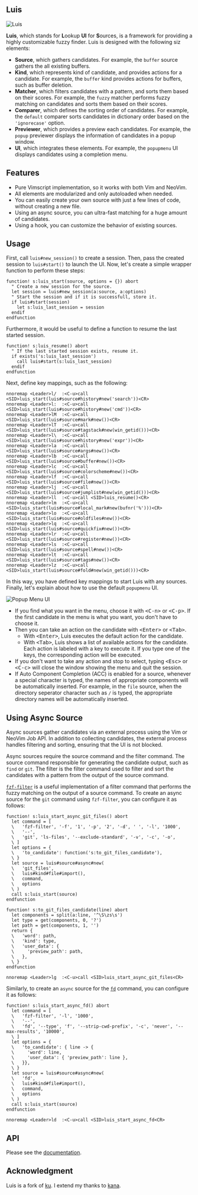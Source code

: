 ## Luis

![Luis](extra/luis.gif)

**Luis**, which stands for **L**ookup **UI** for **S**ources, is a framework for providing a highly customizable fuzzy finder. Luis is designed with the following siz elements:

- **Source**, which gathers candidates. For example, the `buffer` source gathers the all existing buffers.
- **Kind**, which represents kind of candidate, and provides actions for a candidate. For example, the `buffer` kind provides actions for buffers, such as buffer deletion.
- **Matcher**, which filters candidates with a pattern, and sorts them based on their scores. For example, the `fuzzy` matcher performs fuzzy matching on candidates and sorts them based on their scores.
- **Comparer**, which defines the sorting order of candidates. For example, the `default` comparer sorts candidates in dictionary order based on the `'ignorecase'` option.
- **Previewer**, which provides a preview each candidates. For example, the `popup` previewer displays the information of candidates in a popup window.
- **UI**, which integrates these elements. For example, the `popupmenu` UI displays candidates using a completion menu.

## Features

- Pure Vimscript implementation, so it works with both Vim and NeoVim.
- All elements are modularized and only autoloaded when needed.
- You can easily create your own source with just a few lines of code, without
  creating a new file.
- Using an async source, you can ultra-fast matching for a huge amount of
  candidates.
- Using a hook, you can customize the behavior of existing sources.

## Usage

First, call `luis#new_session()` to create a session. Then, pass the created session to `luis#start()` to launch the UI. Now, let's create a simple wrapper function to perform these steps:

```vim
function! s:luis_start(source, options = {}) abort
  " Create a new session for the source.
  let session = luis#new_session(a:source, a:options)
  " Start the session and if it is successfull, store it.
  if luis#start(session)
    let s:luis_last_session = session
  endif
endfunction
```

Furthermore, it would be useful to define a function to resume the last started session.

```vim
function! s:luis_resume() abort
  " If the last started session exists, resume it.
  if exists('s:luis_last_session')
    call luis#start(s:luis_last_session)
  endif
endfunction
```

Next, define key mappings, such as the following:

```vim
nnoremap <Leader>l/  :<C-u>call <SID>luis_start(luis#source#history#new('search'))<CR>
nnoremap <Leader>l:  :<C-u>call <SID>luis_start(luis#source#history#new('cmd'))<CR>
nnoremap <Leader>lM  :<C-u>call <SID>luis_start(luis#source#mark#new())<CR>
nnoremap <Leader>lT  :<C-u>call <SID>luis_start(luis#source#tagstack#new(win_getid()))<CR>
nnoremap <Leader>l\  :<C-u>call <SID>luis_start(luis#source#history#new('expr'))<CR>
nnoremap <Leader>la  :<C-u>call <SID>luis_start(luis#source#args#new())<CR>
nnoremap <Leader>lb  :<C-u>call <SID>luis_start(luis#source#buffer#new())<CR>
nnoremap <Leader>lc  :<C-u>call <SID>luis_start(luis#source#colorscheme#new())<CR>
nnoremap <Leader>lf  :<C-u>call <SID>luis_start(luis#source#file#new())<CR>
nnoremap <Leader>lj  :<C-u>call <SID>luis_start(luis#source#jumplist#new(win_getid()))<CR>
nnoremap <Leader>ll  :<C-u>call <SID>luis_resume()<CR>
nnoremap <Leader>lm  :<C-u>call <SID>luis_start(luis#source#local_mark#new(bufnr('%')))<CR>
nnoremap <Leader>lo  :<C-u>call <SID>luis_start(luis#source#oldfiles#new())<CR>
nnoremap <Leader>lq  :<C-u>call <SID>luis_start(luis#source#quickfix#new())<CR>
nnoremap <Leader>lr  :<C-u>call <SID>luis_start(luis#source#register#new())<CR>
nnoremap <Leader>ls  :<C-u>call <SID>luis_start(luis#source#spell#new())<CR>
nnoremap <Leader>lt  :<C-u>call <SID>luis_start(luis#source#tags#new())<CR>
nnoremap <Leader>lz  :<C-u>call <SID>luis_start(luis#source#fold#new(win_getid()))<CR>
```

In this way, you have defined key mappings to start Luis with any sources. Finally, let's explain about how to use the default `popupmenu` UI.

![Popup Menu UI](extra/popupmenu-ui.png)

- If you find what you want in the menu, choose it with <kbd>&lt;C-n&gt;</kbd> or <kbd>&lt;C-p&gt;</kbd>. If the first candidate in the menu is what you want, you don't have to choose it.
- Then you can take an action on the candidate with <kbd>&lt;Enter&gt;</kbd> or <kbd>&lt;Tab&gt;</kbd>.
  - With <kbd>&lt;Enter&gt;</kbd>, Luis executes the default action for the candidate.
  - With <kbd>&lt;Tab&gt;</kbd>, Luis shows a list of available actions for the candidate. Each action is labeled with a key to execute it. If you type one of the keys, the corresponding action will be executed.
- If you don't want to take any action and stop to select, typing <kbd>&lt;Esc&gt;</kbd> or <kbd>&lt;C-c&gt;</kbd> will close the window showing the menu and quit the session.
- If Auto Component Completion (ACC) is enabled for a source, whenever a special character is typed, the names of appropriate components will be automatically inserted. For example, in the `file` source, when the directory seperator character such as `/` is typed, the appropriate directory names will be automatically inserted.

## Using Async Source

Async sources gather candidates via an external process using the Vim or NeoVim Job API. In addition to collecting candidates, the external process handles filtering and sorting, ensuring that the UI is not blocked.

Async sources require the source command and the filter command. The source command responsible for generating the candidate output, such as `find` or `git`. The filter is the filter command used to filter and sort the candidates with a pattern from the output of the source command.

[`fzf-filter`](https://github.com/emonkak/fzf-filter) is a useful implementation of a filter command that performs the fuzzy matching on the output of a source command. To create an async source for the `git` command using `fzf-filter`, you can configure it as follows:

```vim
function! s:luis_start_async_git_files() abort
  let command = [
  \   'fzf-filter', '-f', '1', '-p', '2', '-d', ' ', '-l', '1000',
  \   '--',
  \   'git', 'ls-files', '--exclude-standard', '-v', '-c', '-o',
  \ ]
  let options = {
  \   'to_candidate': function('s:to_git_files_candidate'),
  \ }
  let source = luis#source#async#new(
  \   'git_files',
  \   luis#kind#file#import(),
  \   command,
  \   options
  \ )
  call s:luis_start(source)
endfunction

function! s:to_git_files_candidate(line) abort
  let components = split(a:line, '^\S\zs\s')
  let type = get(components, 0, '?')
  let path = get(components, 1, '')
  return {
  \   'word': path,
  \   'kind': type,
  \   'user_data': {
  \     'preview_path': path,
  \   },
  \ }
endfunction

nnoremap <Leader>lg  :<C-u>call <SID>luis_start_async_git_files<CR>
```

Similarly, to create an `async` source for the [`fd`](https://github.com/sharkdp/fd) command, you can configure it as follows:

```vim
function! s:luis_start_async_fd() abort
  let command = [
  \   'fzf-filter', '-l', '1000',
  \   '--',
  \   'fd', '--type', 'f', '--strip-cwd-prefix', '-c', 'never', '--max-results', '10000',
  \ ]
  let options = {
  \   'to_candidate': { line -> {
  \     'word': line,
  \     'user_data': { 'preview_path': line },
  \   }},
  \ }
  let source = luis#source#async#new(
  \   'fd',
  \   luis#kind#file#import(),
  \   command,
  \   options
  \ )
  call s:luis_start(source)
endfunction

nnoremap <Leader>ld  :<C-u>call <SID>luis_start_async_fd<CR>
```

## API

Please see the [documentation](https://github.com/emonkak/vim-luis/blob/master/doc/luis.txt).

## Acknowledgment

Luis is a fork of [ku](https://github.com/kana/vim-ku). I extend my thanks to [kana](https://github.com/kana).
